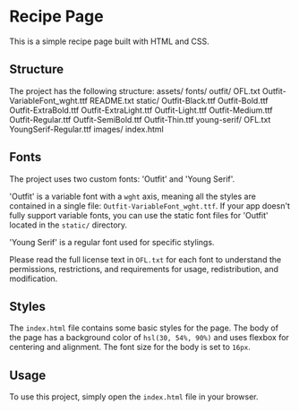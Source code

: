 # Recipe Page

This is a simple recipe page built with HTML and CSS.

## Structure

The project has the following structure:
assets/ fonts/ outfit/ OFL.txt Outfit-VariableFont_wght.ttf README.txt static/ Outfit-Black.ttf Outfit-Bold.ttf Outfit-ExtraBold.ttf Outfit-ExtraLight.ttf Outfit-Light.ttf Outfit-Medium.ttf Outfit-Regular.ttf Outfit-SemiBold.ttf Outfit-Thin.ttf young-serif/ OFL.txt YoungSerif-Regular.ttf images/ index.html

## Fonts

The project uses two custom fonts: 'Outfit' and 'Young Serif'.

'Outfit' is a variable font with a `wght` axis, meaning all the styles are contained in a single file: `Outfit-VariableFont_wght.ttf`. If your app doesn't fully support variable fonts, you can use the static font files for 'Outfit' located in the `static/` directory.

'Young Serif' is a regular font used for specific stylings.

Please read the full license text in `OFL.txt` for each font to understand the permissions, restrictions, and requirements for usage, redistribution, and modification.

## Styles

The `index.html` file contains some basic styles for the page. The body of the page has a background color of `hsl(30, 54%, 90%)` and uses flexbox for centering and alignment. The font size for the body is set to `16px`.

## Usage

To use this project, simply open the `index.html` file in your browser.
